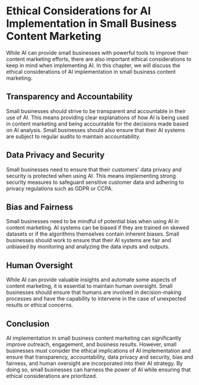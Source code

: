 Ethical Considerations for AI Implementation in Small Business Content Marketing
==========================================================================================================================================================

While AI can provide small businesses with powerful tools to improve their content marketing efforts, there are also important ethical considerations to keep in mind when implementing AI. In this chapter, we will discuss the ethical considerations of AI implementation in small business content marketing.

Transparency and Accountability
-------------------------------

Small businesses should strive to be transparent and accountable in their use of AI. This means providing clear explanations of how AI is being used in content marketing and being accountable for the decisions made based on AI analysis. Small businesses should also ensure that their AI systems are subject to regular audits to maintain accountability.

Data Privacy and Security
-------------------------

Small businesses need to ensure that their customers' data privacy and security is protected when using AI. This means implementing strong security measures to safeguard sensitive customer data and adhering to privacy regulations such as GDPR or CCPA.

Bias and Fairness
-----------------

Small businesses need to be mindful of potential bias when using AI in content marketing. AI systems can be biased if they are trained on skewed datasets or if the algorithms themselves contain inherent biases. Small businesses should work to ensure that their AI systems are fair and unbiased by monitoring and analyzing the data inputs and outputs.

Human Oversight
---------------

While AI can provide valuable insights and automate some aspects of content marketing, it is essential to maintain human oversight. Small businesses should ensure that humans are involved in decision-making processes and have the capability to intervene in the case of unexpected results or ethical concerns.

Conclusion
----------

AI implementation in small business content marketing can significantly improve outreach, engagement, and business results. However, small businesses must consider the ethical implications of AI implementation and ensure that transparency, accountability, data privacy and security, bias and fairness, and human oversight are incorporated into their AI strategy. By doing so, small businesses can harness the power of AI while ensuring that ethical considerations are prioritized.
